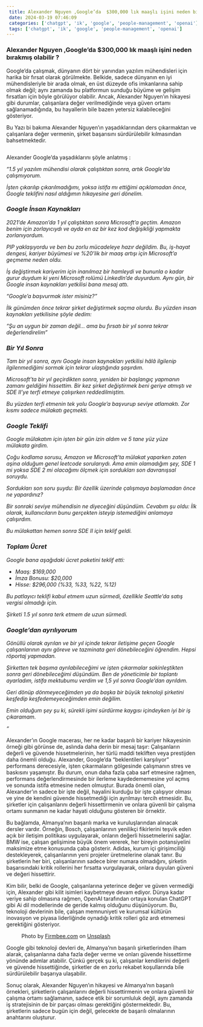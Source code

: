 ```yaml
--- 
 title: Alexander Nguyen ,Google’da  $300,000 lık maaşlı işini neden bırakmış olabilir ? 
 date: 2024-03-19 07:46:09 
 categories: ['chatgpt', 'i̇k', 'google', 'people-management', 'openai'] 
 tags: ['chatgpt', 'i̇k', 'google', 'people-management', 'openai'] 
--- 
```

### Alexander Nguyen&nbsp;,Google’da $300,000 lık maaşlı işini neden bırakmış olabilir&nbsp;?

Google’da çalışmak, dünyanın dört bir yanından yazılım mühendisleri için harika bir fırsat olarak görülmekte. Belkide, sadece dünyanın en iyi mühendisleriyle bir arada olmak, en üst düzeyde ofis imkanlarına sahip olmak değil; aynı zamanda bu platformun sunduğu büyüme ve gelişim fırsatları için böyle görülüyor olabilir. Ancak, Alexander Nguyen’ın hikayesi gibi durumlar, çalışanlara değer verilmediğinde veya güven ortamı sağlanamadığında, bu hayallerin bile bazen yetersiz kalabileceğini gösteriyor.

Bu Yazı bi bakıma Alexander Nguyen’ın yaşadıklarından ders çıkarmaktan ve çalışanlara değer vermenin, şirket başarısını sürdürülebilir kılmasından bahsetmektedir.

<figure><img alt="" src="https://cdn-images-1.medium.com/max/1024/1*kMEXyYB1RBM1nw_juNjWGw.jpeg"/></figure>

Alexander Google’da yaşadıklarını şöyle anlatmış&nbsp;:

_“1.5 yıl yazılım mühendisi olarak çalıştıktan sonra, artık Google’da çalışmıyorum._

_İşten çıkarılıp çıkarılmadığımı, yoksa istifa mı ettiğimi açıklamadan önce, Google teklifini nasıl aldığımın hikayesine geri&nbsp;dönelim._

### _Google İnsan Kaynakları_

_2021’de Amazon’da 1 yıl çalıştıktan sonra Microsoft’a geçtim. Amazon benim için zorlayıcıydı ve ayda en az bir kez kod değişikliği yapmakta zorlanıyordum._

_PIP yaklaşıyordu ve ben bu zorlu mücadeleye hazır değildim. Bu, iş-hayat dengesi, kariyer büyümesi ve %20’lik bir maaş artışı için Microsoft’a geçmeme neden&nbsp;oldu._

_İş değiştirmek kariyerim için inanılmaz bir hamleydi ve bununla o kadar gurur duydum ki yeni Microsoft rolümü LinkedIn’de duyurdum. Aynı gün, bir Google insan kaynakları yetkilisi bana mesaj&nbsp;attı._

_“Google’a başvurmak ister misiniz?”_

_İlk günümden önce tekrar şirket değiştirmek saçma olurdu. Bu yüzden insan kaynakları yetkilisine şöyle&nbsp;dedim:_

_“Şu an uygun bir zaman değil… ama bu fırsatı bir yıl sonra tekrar değerlendirelim”_

### _Bir Yıl&nbsp;Sonra_

_Tam bir yıl sonra, aynı Google insan kaynakları yetkilisi hâlâ ilgilenip ilgilenmediğimi sormak için tekrar ulaştığında şaşırdım._

_Microsoft’ta bir yıl geçirdikten sonra, yeniden bir başlangıç yapmanın zamanı geldiğini hissettim. Bir kez şirket değiştirmek beni geriye atmıştı ve SDE II’ye terfi etmeye çalışırken reddedilmiştim._

_Bu yüzden terfi etmenin tek yolu Google’a başvurup seviye atlamaktı. Zor kısmı sadece mülakatı geçmekti._

### _Google Teklifi_

_Google mülakatım için işten bir gün izin aldım ve 5 tane yüz yüze mülakata&nbsp;girdim._

_Çoğu kodlama sorusu, Amazon ve Microsoft’ta mülakat yaparken zaten aşina olduğum genel leetcode sorularıydı. Ama emin olamadığım şey, SDE 1 mi yoksa SDE 2 mi olacağımı ölçmek için sordukları son davranışsal soruydu._

_Sordukları son soru şuydu: Bir özellik üzerinde çalışmaya başlamadan önce ne yapardınız?_

_Bir sonraki seviye mühendisin ne diyeceğini düşündüm. Cevabım şu oldu: İlk olarak, kullanıcıların bunu gerçekten isteyip istemediğini anlamaya çalışırdım._

_Bu mülakattan hemen sonra SDE II için teklif&nbsp;geldi._

### _Toplam Ücret_

_Google bana aşağıdaki ücret paketini teklif&nbsp;etti:_

*   _Maaş: $169,000_
*   _İmza Bonusu:&nbsp;$20,000_
*   _Hisse: $296,000 (%33, %33, %22,&nbsp;%12)_

_Bu patlayıcı teklifi kabul etmem uzun sürmedi, özellikle Seattle’da satış vergisi olmadığı&nbsp;için._

_Şirketi 1.5 yıl sonra terk etmem de uzun&nbsp;sürmedi._

### _Google’dan ayrılıyorum_

_Gönüllü olarak ayrılan ve bir yıl içinde tekrar iletişime geçen Google çalışanlarının aynı göreve ve tazminata geri dönebileceğini öğrendim. Hepsi röportaj yapmadan._

_Şirketten tek başıma ayrılabileceğimi ve işten çıkarmalar sakinleştikten sonra geri dönebileceğimi düşündüm. Ben de yöneticimle bir toplantı ayarladım, istifa mektubumu verdim ve 1,5 yıl sonra Google’dan ayrıldım._

_Geri dönüp dönmeyeceğimden ya da başka bir büyük teknoloji şirketini keşfedip keşfedemeyeceğimden emin&nbsp;değilim._

_Emin olduğum şey şu ki, sürekli işimi sürdürme kaygısı içindeyken iyi bir iş çıkaramam._

_“_

Alexander’ın Google macerası, her ne kadar başarılı bir kariyer hikayesinin örneği gibi görünse de, aslında daha derin bir mesaj taşır: Çalışanların değerli ve güvende hissetmelerinin, her türlü maddi tekliften veya prestijden daha önemli olduğu. Alexander, Google’da “beklentileri karşılıyor” performans derecesiyle, işten çıkarmaların gölgesinde çalışmanın stres ve baskısını yaşamıştır. Bu durum, onun daha fazla çaba sarf etmesine rağmen, performans değerlendirmesinde bir ilerleme kaydedememesine yol açmış ve sonunda istifa etmesine neden olmuştur. Burada önemli olan, Alexander’ın sadece bir işte değil, hayalini kurduğu bir işte çalışıyor olması ve yine de kendini güvende hissetmediği için ayrılmayı tercih etmesidir. Bu, şirketler için çalışanlarını değerli hissettirmenin ve onlara güvenli bir çalışma ortamı sunmanın ne kadar hayati olduğunu gösteren bir örnektir.

Bu bağlamda, Almanya’nın başarılı marka ve kuruluşlarından alınacak dersler vardır. Örneğin, Bosch, çalışanlarının yenilikçi fikirlerini teşvik eden açık bir iletişim politikası uygulayarak, onların değerli hissetmelerini sağlar. BMW ise, çalışan gelişimine büyük önem vererek, her bireyin potansiyelini maksimize etme konusunda çaba gösterir. Adidas, kurum içi girişimciliği destekleyerek, çalışanlarının yeni projeler üretmelerine olanak tanır. Bu şirketlerin her biri, çalışanlarının sadece birer numara olmadığını, şirketin başarısındaki kritik rollerini her fırsatta vurgulayarak, onlara duyulan güveni ve değeri hissettirir.

Kim bilir, belki de Google, çalışanlarına yeterince değer ve güven vermediği için, Alexander gibi kilit isimleri kaybetmeye devam ediyor. Dünya kadar veriye sahip olmasına rağmen, OpenAI tarafından ortaya konulan ChatGPT gibi Ai dil modellerinde de geride kalmış olduğunu düşünüyorum. Bu, teknoloji devlerinin bile, çalışan memnuniyeti ve kurumsal kültürün inovasyon ve piyasa liderliğinde oynadığı kritik rolleri göz ardı etmemesi gerektiğini gösteriyor.

<figure><img alt="" src="https://cdn-images-1.medium.com/max/1024/0*Sqp4ZE5sPOihWMAG"/><figcaption>Photo by <a href="https://unsplash.com/@firmbee?utm_source=medium&amp;utm_medium=referral">Firmbee.com</a> on&nbsp;<a href="https://unsplash.com/?utm_source=medium&amp;utm_medium=referral">Unsplash</a></figcaption></figure>

Google gibi teknoloji devleri de, Almanya’nın başarılı şirketlerinden ilham alarak, çalışanlarına daha fazla değer verme ve onları güvende hissettirme yönünde adımlar atabilir. Çünkü gerçek şu ki, çalışanlar kendilerini değerli ve güvende hissettiğinde, şirketler de en zorlu rekabet koşullarında bile sürdürülebilir başarıya ulaşabilir.

Sonuç olarak, Alexander Nguyen’ın hikayesi ve Almanya’nın başarılı örnekleri, şirketlerin çalışanlarını değerli hissettirmenin ve onlara güvenli bir çalışma ortamı sağlamanın, sadece etik bir sorumluluk değil, aynı zamanda iş stratejisinin de bir parçası olması gerektiğini göstermektedir. Bu, şirketlerin sadece bugün için değil, gelecekte de başarılı olmalarının anahtarını oluşturur.

<img alt="" height="1" src="https://medium.com/_/stat?event=post.clientViewed&amp;referrerSource=full_rss&amp;postId=d475036d1b7f" width="1"/>